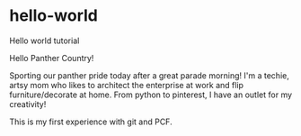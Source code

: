 # hello-world
Hello world tutorial

Hello Panther Country!

Sporting our panther pride today after a great parade morning!  I'm a techie, artsy mom who likes to architect the enterprise at work and flip furniture/decorate at home.  From python to pinterest, I have an outlet for my creativity!

This is my first experience with git and PCF.

